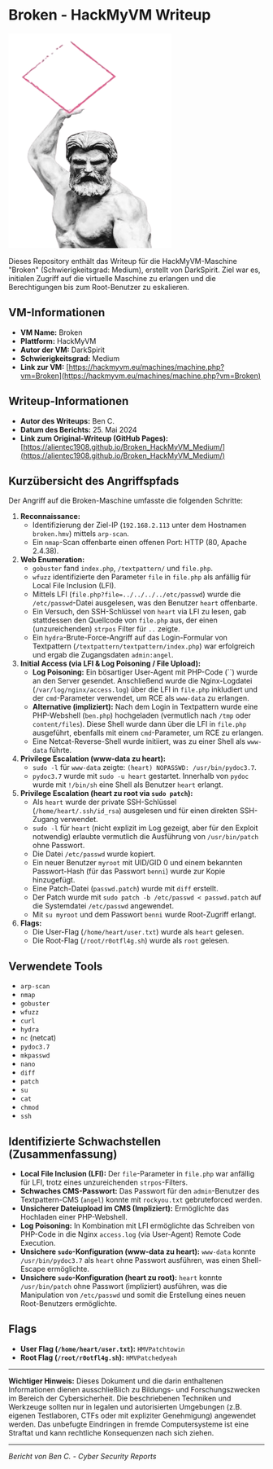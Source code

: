# Broken - HackMyVM Writeup

![Broken VM Icon](Broken.png)

Dieses Repository enthält das Writeup für die HackMyVM-Maschine "Broken" (Schwierigkeitsgrad: Medium), erstellt von DarkSpirit. Ziel war es, initialen Zugriff auf die virtuelle Maschine zu erlangen und die Berechtigungen bis zum Root-Benutzer zu eskalieren.

## VM-Informationen

*   **VM Name:** Broken
*   **Plattform:** HackMyVM
*   **Autor der VM:** DarkSpirit
*   **Schwierigkeitsgrad:** Medium
*   **Link zur VM:** [https://hackmyvm.eu/machines/machine.php?vm=Broken](https://hackmyvm.eu/machines/machine.php?vm=Broken)

## Writeup-Informationen

*   **Autor des Writeups:** Ben C.
*   **Datum des Berichts:** 25. Mai 2024
*   **Link zum Original-Writeup (GitHub Pages):** [https://alientec1908.github.io/Broken_HackMyVM_Medium/](https://alientec1908.github.io/Broken_HackMyVM_Medium/)

## Kurzübersicht des Angriffspfads

Der Angriff auf die Broken-Maschine umfasste die folgenden Schritte:

1.  **Reconnaissance:**
    *   Identifizierung der Ziel-IP (`192.168.2.113` unter dem Hostnamen `broken.hmv`) mittels `arp-scan`.
    *   Ein `nmap`-Scan offenbarte einen offenen Port: HTTP (80, Apache 2.4.38).
2.  **Web Enumeration:**
    *   `gobuster` fand `index.php`, `/textpattern/` und `file.php`.
    *   `wfuzz` identifizierte den Parameter `file` in `file.php` als anfällig für Local File Inclusion (LFI).
    *   Mittels LFI (`file.php?file=../../../../etc/passwd`) wurde die `/etc/passwd`-Datei ausgelesen, was den Benutzer `heart` offenbarte.
    *   Ein Versuch, den SSH-Schlüssel von `heart` via LFI zu lesen, gab stattdessen den Quellcode von `file.php` aus, der einen (unzureichenden) `strpos` Filter für `..` zeigte.
    *   Ein `hydra`-Brute-Force-Angriff auf das Login-Formular von Textpattern (`/textpattern/textpattern/index.php`) war erfolgreich und ergab die Zugangsdaten `admin:angel`.
3.  **Initial Access (via LFI & Log Poisoning / File Upload):**
    *   **Log Poisoning:** Ein bösartiger User-Agent mit PHP-Code (``) wurde an den Server gesendet. Anschließend wurde die Nginx-Logdatei (`/var/log/nginx/access.log`) über die LFI in `file.php` inkludiert und der `cmd`-Parameter verwendet, um RCE als `www-data` zu erlangen.
    *   **Alternative (impliziert):** Nach dem Login in Textpattern wurde eine PHP-Webshell (`ben.php`) hochgeladen (vermutlich nach `/tmp` oder `content/files`). Diese Shell wurde dann über die LFI in `file.php` ausgeführt, ebenfalls mit einem `cmd`-Parameter, um RCE zu erlangen.
    *   Eine Netcat-Reverse-Shell wurde initiiert, was zu einer Shell als `www-data` führte.
4.  **Privilege Escalation (www-data zu heart):**
    *   `sudo -l` für `www-data` zeigte: `(heart) NOPASSWD: /usr/bin/pydoc3.7`.
    *   `pydoc3.7` wurde mit `sudo -u heart` gestartet. Innerhalb von `pydoc` wurde mit `!/bin/sh` eine Shell als Benutzer `heart` erlangt.
5.  **Privilege Escalation (heart zu root via `sudo patch`):**
    *   Als `heart` wurde der private SSH-Schlüssel (`/home/heart/.ssh/id_rsa`) ausgelesen und für einen direkten SSH-Zugang verwendet.
    *   `sudo -l` für `heart` (nicht explizit im Log gezeigt, aber für den Exploit notwendig) erlaubte vermutlich die Ausführung von `/usr/bin/patch` ohne Passwort.
    *   Die Datei `/etc/passwd` wurde kopiert.
    *   Ein neuer Benutzer `myroot` mit UID/GID 0 und einem bekannten Passwort-Hash (für das Passwort `benni`) wurde zur Kopie hinzugefügt.
    *   Eine Patch-Datei (`passwd.patch`) wurde mit `diff` erstellt.
    *   Der Patch wurde mit `sudo patch -b /etc/passwd < passwd.patch` auf die Systemdatei `/etc/passwd` angewendet.
    *   Mit `su myroot` und dem Passwort `benni` wurde Root-Zugriff erlangt.
6.  **Flags:**
    *   Die User-Flag (`/home/heart/user.txt`) wurde als `heart` gelesen.
    *   Die Root-Flag (`/root/r0otfl4g.sh`) wurde als `root` gelesen.

## Verwendete Tools

*   `arp-scan`
*   `nmap`
*   `gobuster`
*   `wfuzz`
*   `curl`
*   `hydra`
*   `nc` (netcat)
*   `pydoc3.7`
*   `mkpasswd`
*   `nano`
*   `diff`
*   `patch`
*   `su`
*   `cat`
*   `chmod`
*   `ssh`

## Identifizierte Schwachstellen (Zusammenfassung)

*   **Local File Inclusion (LFI):** Der `file`-Parameter in `file.php` war anfällig für LFI, trotz eines unzureichenden `strpos`-Filters.
*   **Schwaches CMS-Passwort:** Das Passwort für den `admin`-Benutzer des Textpattern-CMS (`angel`) konnte mit `rockyou.txt` gebruteforced werden.
*   **Unsicherer Dateiupload im CMS (Impliziert):** Ermöglichte das Hochladen einer PHP-Webshell.
*   **Log Poisoning:** In Kombination mit LFI ermöglichte das Schreiben von PHP-Code in die Nginx `access.log` (via User-Agent) Remote Code Execution.
*   **Unsichere `sudo`-Konfiguration (www-data zu heart):** `www-data` konnte `/usr/bin/pydoc3.7` als `heart` ohne Passwort ausführen, was einen Shell-Escape ermöglichte.
*   **Unsichere `sudo`-Konfiguration (heart zu root):** `heart` konnte `/usr/bin/patch` ohne Passwort (impliziert) ausführen, was die Manipulation von `/etc/passwd` und somit die Erstellung eines neuen Root-Benutzers ermöglichte.

## Flags

*   **User Flag (`/home/heart/user.txt`):** `HMVPatchtowin`
*   **Root Flag (`/root/r0otfl4g.sh`):** `HMVPatchedyeah`

---

**Wichtiger Hinweis:** Dieses Dokument und die darin enthaltenen Informationen dienen ausschließlich zu Bildungs- und Forschungszwecken im Bereich der Cybersicherheit. Die beschriebenen Techniken und Werkzeuge sollten nur in legalen und autorisierten Umgebungen (z.B. eigenen Testlaboren, CTFs oder mit expliziter Genehmigung) angewendet werden. Das unbefugte Eindringen in fremde Computersysteme ist eine Straftat und kann rechtliche Konsequenzen nach sich ziehen.

---
*Bericht von Ben C. - Cyber Security Reports*
